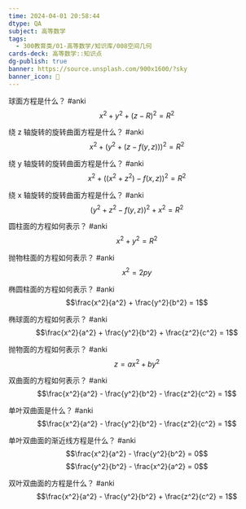 ```yaml
---
time: 2024-04-01 20:58:44
dtype: QA
subject: 高等数学
tags:
  - 300教育类/01-高等数学/知识库/008空间几何
cards-deck: 高等数学::知识点
dg-publish: true
banner: https://source.unsplash.com/900x1600/?sky
banner_icon: 🔖
---
```


球面方程是什么？ #anki
$$x^2 + y^2 + (z - R)^2 = R^2$$

绕 z 轴旋转的旋转曲面方程是什么？ #anki
$$x^2 + (y^2 + (z - f(y, z)))^2 = R^2$$

绕 y 轴旋转的旋转曲面方程是什么？ #anki
$$x^2 + ((x^2 + z^2) - f(x, z))^2 = R^2$$

绕 x 轴旋转的旋转曲面方程是什么？ #anki
$$(y^2 + z^2 - f(y, z))^2 + x^2 = R^2$$

圆柱面的方程如何表示？ #anki
$$x^2 + y^2 = R^2$$

抛物柱面的方程如何表示？ #anki
$$x^2 = 2py$$

椭圆柱面的方程如何表示？ #anki
$$\frac{x^2}{a^2} + \frac{y^2}{b^2} = 1$$

椭球面的方程如何表示？ #anki
$$\frac{x^2}{a^2} + \frac{y^2}{b^2} + \frac{z^2}{c^2} = 1$$

抛物面的方程如何表示？ #anki
$$z = ax^2 + by^2$$

双曲面的方程如何表示？ #anki
$$\frac{x^2}{a^2} - \frac{y^2}{b^2} - \frac{z^2}{c^2} = 1$$

单叶双曲面是什么？ #anki
$$\frac{x^2}{a^2} - \frac{y^2}{b^2} - \frac{z^2}{c^2} = 1$$

单叶双曲面的渐近线方程是什么？ #anki
$$\frac{x^2}{a^2} - \frac{y^2}{b^2} = 0$$
$$\frac{y^2}{b^2} - \frac{x^2}{a^2} = 0$$

双叶双曲面的方程是什么？ #anki
$$\frac{x^2}{a^2} - \frac{y^2}{b^2} + \frac{z^2}{c^2} = 1$$